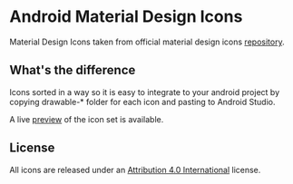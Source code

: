 # Android Material Design Icons

Material Design Icons taken from official material design icons [repository](https://github.com/google/material-design-icons). 

## What's the difference

Icons sorted in a way so it is easy to integrate to your android project by copying drawable-* folder for each icon and pasting to Android Studio. 

A live [preview](http://google.github.io/material-design-icons/)  of the icon set is available.

## License

All icons are released under an [Attribution 4.0 International](http://creativecommons.org/licenses/by/4.0/) license.
